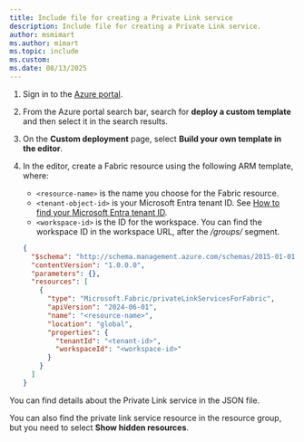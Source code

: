 ```yaml
---
title: Include file for creating a Private Link service
description: Include file for creating a Private Link service.
author: msmimart
ms.author: mimart
ms.topic: include
ms.custom: 
ms.date: 08/13/2025
---
```


1. Sign in to the [Azure portal](https://portal.azure.com).

1. From the Azure portal search bar, search for **deploy a custom template** and then select it in the search results.

1. On the **Custom deployment** page, select **Build your own template in the editor**.

1. In the editor, create a Fabric resource using the following ARM template, where:

    * `<resource-name>` is the name you choose for the Fabric resource.
    * `<tenant-object-id>` is your Microsoft Entra tenant ID. See [How to find your Microsoft Entra tenant ID](/entra/fundamentals/how-to-find-tenant).
    * `<workspace-id>` is the ID for the workspace. You can find the workspace ID in the workspace URL, after the */groups/* segment.

    ```json
    {
      "$schema": "http://schema.management.azure.com/schemas/2015-01-01/deploymentTemplate.json#",
      "contentVersion": "1.0.0.0",
      "parameters": {},
      "resources": [
        {
          "type": "Microsoft.Fabric/privateLinkServicesForFabric",
          "apiVersion": "2024-06-01",
          "name": "<resource-name>",
          "location": "global",
          "properties": {
            "tenantId": "<tenant-id>",
            "workspaceId": "<workspace-id>"
          }
        }
      ]
    }
    ```

You can find details about the Private Link service in the JSON file.

You can also find the private link service resource in the resource group, but you need to select **Show hidden resources**.